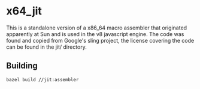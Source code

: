# x64_jit

This is a standalone version of a x86_64 macro assembler that originated apparently at Sun and is used in the v8 javascript engine. 
The code was found and copied from Google's sling project, the license covering the code can be found in the jit/ directory. 

## Building

```
bazel build //jit:assembler
```

